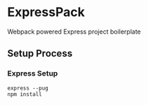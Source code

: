 ExpressPack
===========

Webpack powered Express project boilerplate


Setup Process
-------------

### Express Setup

    express --pug
    npm install

